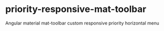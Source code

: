 # priority-responsive-mat-toolbar
Angular material mat-toolbar custom responsive priority horizontal menu
